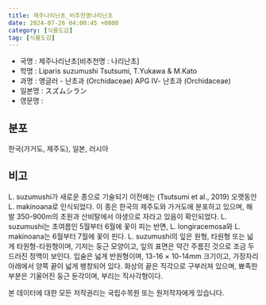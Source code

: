 ```yaml
---
title: 제주나리난초_비추천명나리난초
date: 2024-07-26 04:00:45 +0800
category: [식물도감]
tag: [식물도감]
---
```




- 국명 : 제주나리난초[비추천명 : 나리난초]
- 학명 : Liparis suzumushi Tsutsumi, T.Yukawa & M.Kato
- 과명 : 앵글러 - 난초과 (Orchidaceae) APG Ⅳ- 난초과 (Orchidaceae)
- 일본명 : スズムシラン
- 영문명 : 


## 분포
한국(가거도, 제주도), 일본, 러시아
## 비고
L. suzumushi가 새로운 종으로 기술되기 이전에는 (Tsutsumi et al., 2019) 오랫동안 L. makinoana로 인식되었다. 이 종은 한국의 제주도와 가거도에 분포하고 있으며, 해발 350-900m의 초원과 산비탈에서 야생으로 자라고 있음이 확인되었다. L. suzumushi는 초여름인 5월부터 6월에 꽃이 피는 반면, L. longiracemosa와 L. makinoana는 6월부터 7월에 꽃이 핀다. L. suzumushi의 잎은 원형, 타원형 또는 넓게 타원형-타원형이며, 기저는 둥근 모양이고, 잎의 표면은 약간 주름진 것으로 조금 두드러진 정맥이 보인다. 입술은 넓게 반원형이며, 13-16 × 10-14mm 크기이고, 가장자리 아래에서 양쪽 끝이 넓게 팽창되어 있다. 화상의 끝은 직각으로 구부러져 있으며, 뾰족한 부분은 기울어진 둥근 둔각이며, 부리는 직사각형이다.






본 데이터에 대한 모든 저작권리는 국립수목원 또는 원저작자에게 있습니다.
